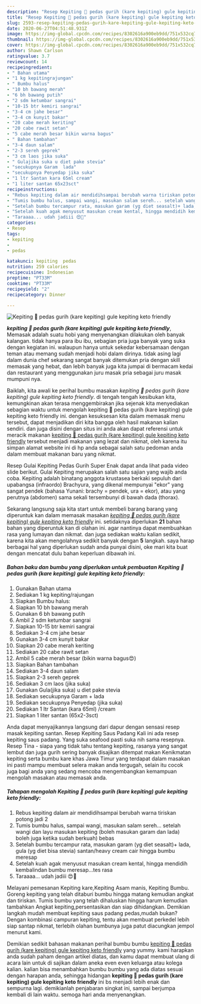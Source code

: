 ```yaml
---
description: "Resep Kepiting 🦀 pedas gurih (kare kepiting) gule kepiting keto friendly yang Sempurna"
title: "Resep Kepiting 🦀 pedas gurih (kare kepiting) gule kepiting keto friendly yang Sempurna"
slug: 2593-resep-kepiting-pedas-gurih-kare-kepiting-gule-kepiting-keto-friendly-yang-sempurna
date: 2020-06-27T04:51:48.931Z
image: https://img-global.cpcdn.com/recipes/8302616a900eb9dd/751x532cq70/kepiting-🦀-pedas-gurih-kare-kepiting-gule-kepiting-keto-friendly-foto-resep-utama.jpg
thumbnail: https://img-global.cpcdn.com/recipes/8302616a900eb9dd/751x532cq70/kepiting-🦀-pedas-gurih-kare-kepiting-gule-kepiting-keto-friendly-foto-resep-utama.jpg
cover: https://img-global.cpcdn.com/recipes/8302616a900eb9dd/751x532cq70/kepiting-🦀-pedas-gurih-kare-kepiting-gule-kepiting-keto-friendly-foto-resep-utama.jpg
author: Shawn Carlson
ratingvalue: 3.7
reviewcount: 14
recipeingredient:
- " Bahan utama"
- "1 kg kepitingrajungan"
- " Bumbu halus"
- "10 bh bawang merah"
- "6 bh bawang putih"
- "2 sdm ketumbar sangrai"
- "10-15 btr kemiri sangrai"
- "3-4 cm jahe besar"
- "3-4 cm kunyit bakar"
- "20 cabe merah keriting"
- "20 cabe rawit setan"
- "5 cabe merah besar bikin warna bagus"
- " Bahan tambahan"
- "3-4 daun salam"
- "2-3 sereh geprek"
- "3 cm laos jika suka"
- " Gulajika suka u diet pake stevia"
- "secukupnya Garam  lada"
- "secukupnya Penyedap jika suka"
- "1 ltr Santan kara 65ml cream"
- "1 liter santan 65x23sct"
recipeinstructions:
- "Rebus kepiting dalam air mendidihsampai berubah warna tiriskan potong jadi 2"
- "Tumis bumbu halus, sampai wangi, masukan salam sereh... setelah wangi dan layu masukan kepiting (boleh masukan garam dan lada) boleh juga ketika sudah berkuah) bebas"
- "Setelah bumbu tercampur rata, masukan garam (yg diet seasalt)+ lada, gula (yg diet bisa stevia) santan/heavy cream cair hingga bumbu meresap"
- "Setelah kuah agak menyusut masukan cream kental, hingga mendidih kembalindan bumbu meresap...tes rasa"
- "Taraaaa... udah jadiii 😍🦀"
categories:
- Resep
tags:
- kepiting
- 
- pedas

katakunci: kepiting  pedas 
nutrition: 259 calories
recipecuisine: Indonesian
preptime: "PT33M"
cooktime: "PT33M"
recipeyield: "2"
recipecategory: Dinner

---
```



![Kepiting 🦀 pedas gurih (kare kepiting) gule kepiting keto friendly](https://img-global.cpcdn.com/recipes/8302616a900eb9dd/751x532cq70/kepiting-🦀-pedas-gurih-kare-kepiting-gule-kepiting-keto-friendly-foto-resep-utama.jpg)

<b><i>kepiting 🦀 pedas gurih (kare kepiting) gule kepiting keto friendly</i></b>, Memasak adalah suatu hobi yang menyenangkan dilakukan oleh banyak kalangan. tidak hanya para ibu ibu, sebagian pria juga banyak yang suka dengan kegiatan ini. walaupun hanya untuk sekedar kebersamaan dengan teman atau memang sudah menjadi hobi dalam dirinya. tidak asing lagi dalam dunia chef sekarang sangat banyak ditemukan pria dengan skill memasak yang hebat, dan lebih banyak juga kita jumpai di bermacam kedai dan restaurant yang menggunakan juru masak pria sebagai juru masak mumpuni nya.

Baiklah, kita awali ke perihal bumbu masakan <i>kepiting 🦀 pedas gurih (kare kepiting) gule kepiting keto friendly</i>. di tengah tengah kesibukan kita, kemungkinan akan terasa menggembirakan jika sejenak kita menyediakan sebagian waktu untuk mengolah kepiting 🦀 pedas gurih (kare kepiting) gule kepiting keto friendly ini. dengan kesuksesan kita dalam memasak menu tersebut, dapat menjadikan diri kita bangga oleh hasil makanan kalian sendiri. dan juga disini dengan situs ini anda akan dapat referensi untuk meracik makanan <u>kepiting 🦀 pedas gurih (kare kepiting) gule kepiting keto friendly</u> tersebut menjadi makanan yang lezat dan nikmat, oleh karena itu simpan alamat website ini di hp anda sebagai salah satu pedoman anda dalam membuat makanan baru yang nikmat.

Resep Gulai Kepiting Pedas Gurih Super Enak dapat anda lihat pada video slide berikut. Gulai Kepiting merupakan salah satu sajian yang wajib anda coba. Kepiting adalah binatang anggota krustasea berkaki sepuluh dari upabangsa (infraordo) Brachyura, yang dikenal mempunyai &#34;ekor&#34; yang sangat pendek (bahasa Yunani: brachy = pendek, ura = ekor), atau yang perutnya (abdomen) sama sekali tersembunyi di bawah dada (thorax).


Sekarang langsung saja kita start untuk membeli barang barang yang diperuntuk kan dalam memasak masakan <u><i>kepiting 🦀 pedas gurih (kare kepiting) gule kepiting keto friendly</i></u> ini. setidaknya diperlukan <b>21</b> bahan bahan yang diperuntuk kan di olahan ini. agar nantinya dapat membuahkan rasa yang lumayan dan nikmat. dan juga sediakan waktu kalian sedikit, karena kita akan mengolahnya sedikit banyak dengan <b>5</b> langkah. saya harap berbagai hal yang diperlukan sudah anda punyai disini, oke mari kita buat dengan mencatat dulu bahan keperluan dibawah ini.

<!--inarticleads1-->

##### Bahan baku dan bumbu yang diperlukan untuk pembuatan Kepiting 🦀 pedas gurih (kare kepiting) gule kepiting keto friendly:

1. Gunakan  Bahan utama
1. Sediakan 1 kg kepiting/rajungan
1. Siapkan  Bumbu halus:
1. Siapkan 10 bh bawang merah
1. Gunakan 6 bh bawang putih
1. Ambil 2 sdm ketumbar sangrai
1. Siapkan 10-15 btr kemiri sangrai
1. Sediakan 3-4 cm jahe besar
1. Gunakan 3-4 cm kunyit bakar
1. Siapkan 20 cabe merah keriting
1. Sediakan 20 cabe rawit setan
1. Ambil 5 cabe merah besar (bikin warna bagus😍)
1. Siapkan  Bahan tambahan
1. Sediakan 3-4 daun salam
1. Siapkan 2-3 sereh geprek
1. Sediakan 3 cm laos (jika suka)
1. Gunakan  Gula(jika suka) u diet pake stevia
1. Sediakan secukupnya Garam + lada
1. Sediakan secukupnya Penyedap (jika suka)
1. Sediakan 1 ltr Santan (kara 65ml) /cream
1. Siapkan 1 liter santan (65x2-3sct)


Anda dapat menyajikannya langsung dari dapur dengan sensasi resep masak kepiting santan. Resep Kepiting Saus Padang Kali ini ada resep kepiting saus padang. Yang suka seafood pasti suka nih sama resepnya. Resep Tina - siapa yang tidak tahu tentang kepiting, rasanya yang sangat lembut dan juga gurih sering banyak disajikan ditempat makan Kenikmatan kepiting serta bumbu kare khas Jawa Timur yang terdapat dalam masakan ini pasti mampu membuat selera makan anda tergugah, selain itu cocok juga bagi anda yang sedang mencoba mengembangkan kemampuan mengolah masakan atau memasak anda. 

<!--inarticleads2-->

##### Tahapan mengolah Kepiting 🦀 pedas gurih (kare kepiting) gule kepiting keto friendly:

1. Rebus kepiting dalam air mendidihsampai berubah warna tiriskan potong jadi 2
1. Tumis bumbu halus, sampai wangi, masukan salam sereh... setelah wangi dan layu masukan kepiting (boleh masukan garam dan lada) boleh juga ketika sudah berkuah) bebas
1. Setelah bumbu tercampur rata, masukan garam (yg diet seasalt)+ lada, gula (yg diet bisa stevia) santan/heavy cream cair hingga bumbu meresap
1. Setelah kuah agak menyusut masukan cream kental, hingga mendidih kembalindan bumbu meresap...tes rasa
1. Taraaaa... udah jadiii 😍🦀


Melayani pemesanan Kepiting kare,Kepiting Asam manis, Kepiting Bumbu. Goreng kepiting yang telah ditaburi bumbu hingga matang kemudian angkat dan tiriskan. Tumis bumbu yang telah dihaluskan hingga harum kemudian tambahkan Angkat kepiting,persentasikan dan siap dihidangkan. Demikian langkah mudah membuat kepiting saus padang pedas,mudah bukan? Dengan kombinasi campuran kepiting, tentu akan membuat perkedel lebih siap santap nikmat, terlebih olahan bumbunya juga patut diacungkan jempol menurut kami. 

Demikian sedikit bahasan makanan perihal bumbu bumbu <u>kepiting 🦀 pedas gurih (kare kepiting) gule kepiting keto friendly</u> yang yummy. kami harapkan anda sudah paham dengan artikel diatas, dan kamu dapat membuat ulang di acara lain untuk di sajikan dalam aneka even even keluarga atau kolega kalian. kalian bisa menambahkan bumbu bumbu yang ada diatas sesuai dengan harapan anda, sehingga hidangan <b>kepiting 🦀 pedas gurih (kare kepiting) gule kepiting keto friendly</b> ini bs menjadi lebih enak dan sempurna lagi. demikianlah penjabaran singkat ini, sampai berjumpa kembali di lain waktu. semoga hari anda menyenangkan.
